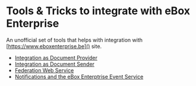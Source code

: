 # Tools & Tricks to integrate with eBox Enterprise
 
An unofficial set of tools that helps with integration with [https://www.eboxenterprise.be]() site.

- [Integration as Document Provider](document_provider/document_provider.md)
- [Integration as Document Sender](document_sender/document_sender.md)
- [Federation Web Service](federation/federation_ws.md)
- [Notifications and the eBox Enterptrise Event Service](federation/enterprise_ebox_event_service.md)
